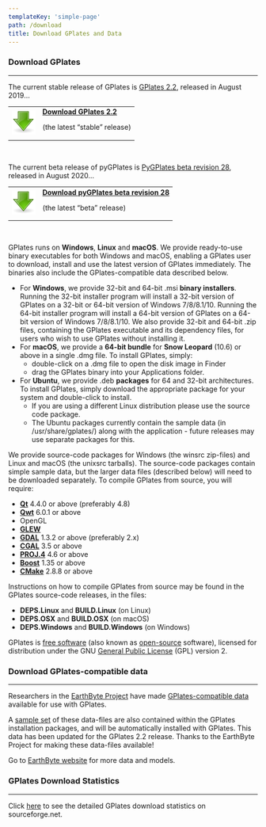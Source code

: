 ```yaml
---
templateKey: 'simple-page'
path: /download
title: Download GPlates and Data
---
```


### Download GPlates
---

The current stable release of GPlates is [GPlates 2.2](/news/2019-08-30-GPlates-2-2-released/), released in August 2019...

<div class="download-box">
    <table>
    <tbody>
        <tr>
            <td class="icon">
                <a href="http://sourceforge.net/projects/gplates/files/gplates/2.2/">
                    <img src="./img/GPlates-tango-actions-go-down-48.png" alt="Download GPlates">
                </a>
            </td>
            <td class="content" >
                <a href="http://sourceforge.net/projects/gplates/files/gplates/2.2/" title="GPlates 2.2 packages on SourceForge">
                <strong>Download GPlates 2.2</strong>
                </a>
                <p>(the latest “stable” release)</p>
            </td>
        </tr>
    </tbody>
    </table>
</div><br>

The current beta release of pyGPlates is [PyGPlates beta revision 28](/news/2020-08-18-PyGPlates-beta-revision-28-released/), released in August 2020...

<div class="download-box">
    <table>
    <tbody>
        <tr>
            <td class="icon">
                <a href="https://sourceforge.net/projects/gplates/files/pygplates/beta-revision-28/">
                    <img src="./img/GPlates-tango-actions-go-down-48.png" alt="Download pyGPlates">
                </a>
            </td>
            <td class="content" >
                <a href="https://sourceforge.net/projects/gplates/files/pygplates/beta-revision-28/" title="pyGPlates beta revision 28 packages on SourceForge">
                <strong>Download pyGPlates beta revision 28</strong>
                </a>
                <p>(the latest “beta” release)</p>
            </td>
        </tr>
    </tbody>
    </table>
</div><br>

GPlates runs on __Windows__, __Linux__ and __macOS__. We provide ready-to-use binary executables for both Windows and macOS, enabling a GPlates user to download, install and use the latest version of GPlates immediately. The binaries also include the GPlates-compatible data described below.

* For __Windows__, we provide 32-bit and 64-bit .msi __binary installers__. Running the 32-bit installer program will install a 32-bit version of GPlates on a 32-bit or 64-bit version of Windows 7/8/8.1/10. Running the 64-bit installer program will install a 64-bit version of GPlates on a 64-bit version of Windows 7/8/8.1/10. We also provide 32-bit and 64-bit .zip files, containing the GPlates executable and its dependency files, for users who wish to use GPlates without installing it.
* For __macOS__, we provide a __64-bit bundle__ for __Snow Leopard__ (10.6) or above in a single .dmg file. To install GPlates, simply:
    * double-click on a .dmg file to open the disk image in Finder
    * drag the GPlates binary into your Applications folder.
* For __Ubuntu__, we provide .deb __packages__ for 64 and 32-bit architectures. To install GPlates, simply download the appropriate package for your system and double-click to install.
    * If you are using a different Linux distribution please use the source code package.
    * The Ubuntu packages currently contain the sample data (in /usr/share/gplates/) along with the application - future releases may use separate packages for this.

We provide source-code packages for Windows (the winsrc zip-files) and Linux and macOS (the unixsrc tarballs). The source-code packages contain simple sample data, but the larger data files (described below) will need to be downloaded separately. To compile GPlates from source, you will require:

* [__Qt__](https://www.qt.io/) 4.4.0 or above (preferably 4.8)
* [__Qwt__](https://qwt.sourceforge.io/) 6.0.1 or above
* OpenGL
* [__GLEW__](http://glew.sourceforge.net/)
* [__GDAL__](https://gdal.org/) 1.3.2 or above (preferably 2.x)
* [__CGAL__](https://www.cgal.org/) 3.5 or above
* [__PROJ.4__](https://proj.org/) 4.6 or above
* [__Boost__](https://www.boost.org/) 1.35 or above
* [__CMake__](https://cmake.org/) 2.8.8 or above

Instructions on how to compile GPlates from source may be found in the GPlates source-code releases, in the files:

* __DEPS.Linux__ and __BUILD.Linux__ (on Linux)
* __DEPS.OSX__ and __BUILD.OSX__ (on macOS)
* __DEPS.Windows__ and __BUILD.Windows__ (on Windows)

GPlates is [free software](https://www.gnu.org/philosophy/free-sw.html) (also known as [open-source](https://opensource.org/docs/definition.php) software), licensed for distribution under the GNU [General Public License](https://www.gnu.org/licenses/old-licenses/gpl-2.0.html) (GPL) version 2.

### Download GPlates-compatible data

---

Researchers in the [EarthByte Project](https://www.earthbyte.org/) have made [GPlates-compatible data](http://www.earthbyte.org/gplates-2-2-software-and-data-sets/) available for use with GPlates.

A [sample set](http://www.earthbyte.org/gplates-2-2-software-and-data-sets/) of these data-files are also contained within the GPlates installation packages, and will be automatically installed with GPlates. This data has been updated for the GPlates 2.2 release. Thanks to the EarthByte Project for making these data-files available!

Go to [EarthByte website](https://www.earthbyte.org/category/resources/data-models/) for more data and models.

### GPlates Download Statistics

---

Click [here](https://sourceforge.net/projects/gplates/files/gplates/stats/map?dates=2003-02-20+to+2118-05-24) to see the detailed GPlates download statistics on sourceforge.net.
